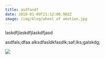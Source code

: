 ```yaml
---
title: asdfasdf
date: 2018-01-09T21:12:00.902Z
image: /img/blog/wheel of amotion.jpg
---
```

laskdfjlaskdfjlaskdfjasd

asdfals;dfaa alksdfasldkfasdlk;saf;lks;galskdg;


<img src="https://cdn-images-1.medium.com/max/1480/1*8LayfxRyQ29RMGlhKW-meg.jpeg" class="float-right">



